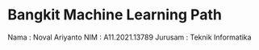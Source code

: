 # Bangkit Machine Learning Path

Nama  : Noval Ariyanto
NIM  : A11.2021.13789
Jurusam : Teknik Informatika
